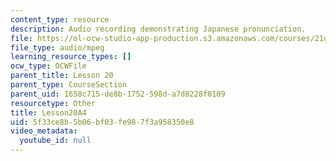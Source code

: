 ```yaml
---
content_type: resource
description: Audio recording demonstrating Japanese pronunciation.
file: https://ol-ocw-studio-app-production.s3.amazonaws.com/courses/21g-504-japanese-iv-spring-2009/5f33ce8b5b06bf03fe987f3a958350e8_Lesson20A4.mp3
file_type: audio/mpeg
learning_resource_types: []
ocw_type: OCWFile
parent_title: Lesson 20
parent_type: CourseSection
parent_uid: 1658c715-de8b-1752-598d-a7d8228f0109
resourcetype: Other
title: Lesson20A4
uid: 5f33ce8b-5b06-bf03-fe98-7f3a958350e8
video_metadata:
  youtube_id: null
---
```

